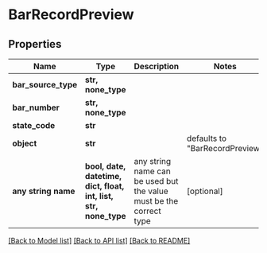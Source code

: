 # BarRecordPreview


## Properties
Name | Type | Description | Notes
------------ | ------------- | ------------- | -------------
**bar_source_type** | **str, none_type** |  | 
**bar_number** | **str, none_type** |  | 
**state_code** | **str** |  | 
**object** | **str** |  | defaults to "BarRecordPreview"
**any string name** | **bool, date, datetime, dict, float, int, list, str, none_type** | any string name can be used but the value must be the correct type | [optional]

[[Back to Model list]](../README.md#documentation-for-models) [[Back to API list]](../README.md#documentation-for-api-endpoints) [[Back to README]](../README.md)


